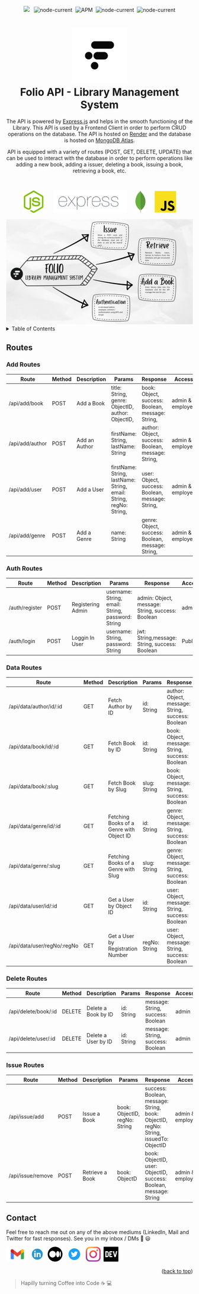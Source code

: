 <div id="top"></div>
<p align="center">
<img src="https://badgen.net/github/issues/himakhaitan/Folio-API?style=flat-square&scale=1.4">
&nbsp;
<img alt="node-current" src="https://badgen.net/github/stars/himakhaitan/Folio-API?style=flat-square&scale=1.4">&nbsp;
<img alt="APM" src="https://badgen.net/github/forks/himakhaitan/Folio-API?style=flat-square&scale=1.4">&nbsp;
<img alt="node-current" src="https://badgen.net/github/closed-issues/himakhaitan/Folio-API?style=flat-square&scale=1.4">&nbsp;
<img alt="node-current" src="https://badgen.net/github/license/himakhaitan/Folio-API?style=flat-square&scale=1.4&color=green">
</p>
<h1 align="center">
  <a><img src="https://github.com/himakhaitan/Folio-API/blob/main/ui_pack/folio.png?raw=true" width="150"></a>
  <br>  
  Folio API - Library Management System
  <br>
</h1>

<p align="center">
The API is powered by <a href="https://expressjs.com/">Express.js</a> and helps in the smooth functioning of the Library. This API is used by a Frontend Client in order to perform CRUD operations on the database. The API is hosted on <a href="https://www.render.com/">Render</a> and the database is hosted on <a href="https://www.mongodb.com/">MongoDB Atlas</a>.
</p>

<p align="center">
API is equipped with a variety of routes (POST, GET, DELETE, UPDATE) that can be used to interact with the database in order to perform operations like adding a new book, adding a issuer, deleting a book, issuing a book, retrieving a book, etc.
</p>
</br>

<p align="center">
<img src="https://github.com/himakhaitan/himakhaitan/blob/main/icons/nodejs.png?raw=true" height="60">&nbsp; &nbsp; &nbsp;
<img src="https://github.com/himakhaitan/himakhaitan/blob/main/icons/expressjs.png?raw=true" height="60">&nbsp; &nbsp; &nbsp;
<img src="https://github.com/himakhaitan/himakhaitan/blob/main/icons/mongo.png?raw=true" height="60">&nbsp; &nbsp; &nbsp;
<img src="https://github.com/himakhaitan/himakhaitan/blob/main/icons/js.png?raw=true" height="60">
</p>

<img src="https://github.com/himakhaitan/Folio-API/blob/main/ui_pack/banner.png?raw=true">

<details>
  <summary>Table of Contents</summary>
  <ol>
    <li>
      <a href="#about-the-project">About The Project</a>
      <ul>
        <li><a href="#built-with">Built With</a></li>
      </ul>
    </li>
    <li><a href="#getting-started">Getting Started</a>
      <ul>
        <li><a href="#prerequisites">Prerequisites</a></li>
        <li><a href="#installation">Installation</a></li>
      </ul>
    </li>
    <li><a href="#roadmap">Roadmap</a></li>
    <li><a href="#routes">Routes</a>
    <ul>
      <li><a href="#add-routes">Add Routes</a></li>
      <li><a href="#auth-routes">Auth Routes</a></li>
      <li><a href="#data-routes">Data Routes</a></li>
      <li><a href="#delete-routes">Delete Routes</a></li>
      <li><a href="#issue-routes">Issue Routes</a></li>
    </ul>
    </li>
    <li><a href="#contact">Contact</a></li>
  </ol>
</details>

## Routes

### Add Routes

| Route           | Method | Description   | Params                                                             | Response                                           | Access           |
| --------------- | ------ | ------------- | ------------------------------------------------------------------ | -------------------------------------------------- | ---------------- |
| /api/add/book   | POST   | Add a Book    | title: String, genre: ObjectID, author: ObjectID,                  | book: Object, success: Boolean, message: String,   | admin & employee |
| /api/add/author | POST   | Add an Author | firstName: String, lastName: String                                | author: Object, success: Boolean, message: String, | admin & employee |
| /api/add/user   | POST   | Add a User    | firstName: String, lastName: String, email: String, regNo: String, | user: Object, success: Boolean, message: String,   | admin & employee |
| /api/add/genre  | POST   | Add a Genre   | name: String                                                       | genre: Object, success: Boolean, message: String,  | admin & employee |

### Auth Routes

| Route          | Method | Description       | Params                                            | Response                                         | Access |
| -------------- | ------ | ----------------- | ------------------------------------------------- | ------------------------------------------------ | ------ |
| /auth/register | POST   | Registering Admin | username: String, email: String, password: String | admin: Object, message: String, success: Boolean | admin  |
| /auth/login    | POST   | Loggin In User    | username: String, password: String                | jwt: String,message: String, success: Boolean    | Public |

### Data Routes

| Route                       | Method | Description                              | Params        | Response                                          | Access                  |
| --------------------------- | ------ | ---------------------------------------- | ------------- | ------------------------------------------------- | ----------------------- |
| /api/data/author/id/:id     | GET    | Fetch Author by ID                       | id: String    | author: Object, message: String, success: Boolean | admin, employee, common |
| /api/data/book/id/:id       | GET    | Fetch Book by ID                         | id: String    | book: Object, message: String, success: Boolean   | admin, employee, common |
| /api/data/book/:slug        | GET    | Fetch Book by Slug                       | slug: String  | book: Object, message: String, success: Boolean   | admin, employee, common |
| /api/data/genre/id/:id      | GET    | Fetching Books of a Genre with Object ID | id: String    | genre: Object, message: String, success: Boolean  | admin, employee, common |
| /api/data/genre/:slug       | GET    | Fetching Books of a Genre with Slug      | slug: String  | genre: Object, message: String, success: Boolean  | admin, employee, common |
| /api/data/user/id/:id       | GET    | Get a User by Object ID                  | id: String    | user: Object, message: String, success: Boolean   | admin & employee        |
| /api/data/user/regNo/:regNo | GET    | Get a User by Registration Number        | regNo: String | user: Object, message: String, success: Boolean   | admin & employee        |

### Delete Routes

| Route                | Method | Description         | Params     | Response                          | Access |
| -------------------- | ------ | ------------------- | ---------- | --------------------------------- | ------ |
| /api/delete/book/:id | DELETE | Delete a Book by ID | id: String | message: String, success: Boolean | admin  |
| /api/delete/user/:id | DELETE | Delete a User by ID | id: String | message: String, success: Boolean | admin  |

### Issue Routes

| Route             | Method | Description     | Params                        | Response                                                                             | Access           |
| ----------------- | ------ | --------------- | ----------------------------- | ------------------------------------------------------------------------------------ | ---------------- |
| /api/issue/add    | POST   | Issue a Book    | book: ObjectID, regNo: String | success: Boolean, message: String, book: ObjectID, regNo: String, issuedTo: ObjectID | admin & employee |
| /api/issue/remove | POST   | Retrieve a Book | book: ObjectD                 | book: ObjectID, user: ObjectID, success: Boolean, message: String                    | admin & employee |

## Contact

<p>Feel free to reach me out on any of the above mediums (LinkedIn, Mail and Twitter for fast responses). See you in my inbox / DMs 📩 😃</p>

<p>
  <a href="mailto:himanshukhaitan108@gmail.com" target="_blank"><img height="40" src = "https://github.com/himakhaitan/himakhaitan/blob/main/icons/mail.png?raw=true"></a>
  <a href="https://www.linkedin.com/in/himakhaitan" target="_blank"><img height="40" src = "https://github.com/himakhaitan/himakhaitan/blob/main/icons/linkedin.png?raw=true"></a>&nbsp;&nbsp;<a href="https://himakhaitan.medium.com/" target="_blank"><img height="40" src = "https://github.com/himakhaitan/himakhaitan/blob/main/icons/medium.png?raw=true"></a>&nbsp;&nbsp;
  <a href="https://twitter.com/hima_khaitan" target="_blank"><img height="40" src = "https://github.com/himakhaitan/himakhaitan/blob/main/icons/twitter.png?raw=true"></a>&nbsp;&nbsp;
  <a href="https://www.instagram.com/himakhaitan/" target="_blank"><img height="40" src = "https://github.com/himakhaitan/himakhaitan/blob/main/icons/insta.png?raw=true"></a>&nbsp;&nbsp;<a href="https://dev.to/hima_khaitan" target="_blank"><img height="40" src = "https://github.com/himakhaitan/himakhaitan/blob/main/icons/dev.png?raw=true"></a>
</p>

<p align="right">(<a href="#top">back to top</a>)</p>

> Hapilly turning Coffee into Code ☕️ 💻
